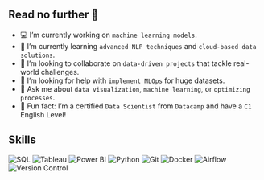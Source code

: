## Read no further 👋

* 💻 I’m currently working on `machine learning models`.  
* 🌱 I’m currently learning `advanced NLP techniques` and `cloud-based data solutions`.  
* 🔮 I’m looking to collaborate on `data-driven projects` that tackle real-world challenges.  
* 🧐 I’m looking for help with `implement MLOps` for huge datasets.  
* 💬 Ask me about `data visualization`, `machine learning`, or `optimizing processes`.    
* 💎 Fun fact: I’m a certified `Data Scientist` from `Datacamp` and have a `C1` English Level!

## Skills

![SQL](https://img.shields.io/badge/SQL-FFD700?style=for-the-badge&logo=postgresql&labelColor=#000000)
![Tableau](https://img.shields.io/badge/Tableau-FFD700?style=for-the-badge&logo=tableau)
![Power BI](https://img.shields.io/badge/Power_BI-FFD700?style=for-the-badge&logo=google-analytics&logoColor=black)
![Python](https://img.shields.io/badge/Python-FFD700?style=for-the-badge&logo=python)
![Git](https://img.shields.io/badge/Git-FFD700?style=for-the-badge&logo=git)
![Docker](https://img.shields.io/badge/Docker-FFD700?style=for-the-badge&logo=docker)
![Airflow](https://img.shields.io/badge/Airflow-FFD700?style=for-the-badge&logo=apache-airflow)
![Version Control](https://img.shields.io/badge/Version_Control-FFD700?style=for-the-badge&logo=code&logoColor=black)

<!--
**rownlet/rownlet** is a ✨ _special_ ✨ repository because its `README.md` (this file) appears on your GitHub profile.

Here are some ideas to get you started:



-->

